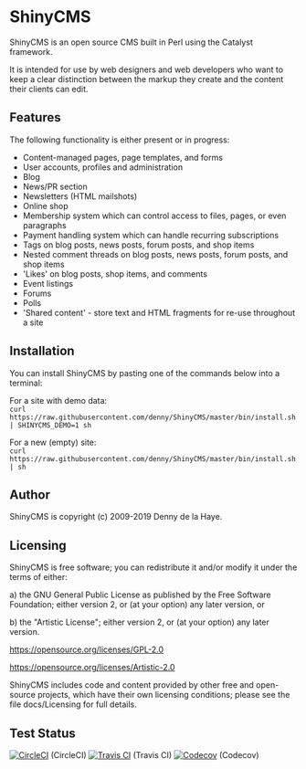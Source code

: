 ShinyCMS
========

ShinyCMS is an open source CMS built in Perl using the Catalyst framework.

It is intended for use by web designers and web developers who want to keep
a clear distinction between the markup they create and the content their
clients can edit.


Features
--------

The following functionality is either present or in progress:

* Content-managed pages, page templates, and forms
* User accounts, profiles and administration
* Blog
* News/PR section
* Newsletters (HTML mailshots)
* Online shop
* Membership system which can control access to files, pages, or even paragraphs
* Payment handling system which can handle recurring subscriptions
* Tags on blog posts, news posts, forum posts, and shop items
* Nested comment threads on blog posts, news posts, forum posts, and shop items
* 'Likes' on blog posts, shop items, and comments
* Event listings
* Forums
* Polls
* 'Shared content' - store text and HTML fragments for re-use throughout a site


Installation
------------

You can install ShinyCMS by pasting one of the commands below into a terminal:

For a site with demo data:  
`curl https://raw.githubusercontent.com/denny/ShinyCMS/master/bin/install.sh | SHINYCMS_DEMO=1 sh`

For a new (empty) site:  
`curl https://raw.githubusercontent.com/denny/ShinyCMS/master/bin/install.sh | sh`


Author
------

ShinyCMS is copyright (c) 2009-2019 Denny de la Haye.


Licensing
---------

ShinyCMS is free software; you can redistribute it and/or modify it under the
terms of either:

a) the GNU General Public License as published by the Free Software Foundation;
   either version 2, or (at your option) any later version, or

b) the "Artistic License"; either version 2, or (at your option) any later
   version.

https://opensource.org/licenses/GPL-2.0

https://opensource.org/licenses/Artistic-2.0

ShinyCMS includes code and content provided by other free and open-source
projects, which have their own licensing conditions; please see the file
docs/Licensing for full details.


Test Status
-----------

[![CircleCI](https://circleci.com/gh/denny/ShinyCMS.svg?style=svg)](https://circleci.com/gh/denny/ShinyCMS) (CircleCI)  [![Travis CI](https://travis-ci.org/denny/ShinyCMS.svg?branch=master)](https://travis-ci.org/denny/ShinyCMS) (Travis CI)  [![Codecov](https://codecov.io/gh/denny/ShinyCMS/branch/master/graphs/badge.svg)](https://codecov.io/gh/denny/ShinyCMS) (Codecov)
